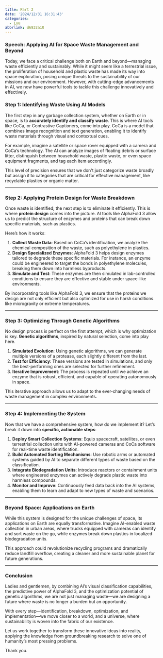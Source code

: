 ```yaml
---
title: Part 2
date: '2024/12/31 16:31:43'
categories:
  - Lyu
abbrlink: d6832a10
---
```

### Speech: Applying AI for Space Waste Management and Beyond

Today, we face a critical challenge both on Earth and beyond—managing waste efficiently and sustainably. While it might seem like a terrestrial issue, the proliferation of household and plastic waste has made its way into space exploration, posing unique threats to the sustainability of our missions and our environment. However, with cutting-edge advancements in AI, we now have powerful tools to tackle this challenge innovatively and effectively.

### Step 1: Identifying Waste Using AI Models

The first step in any garbage collection system, whether on Earth or in space, is to **accurately identify and classify waste**. This is where AI tools like CoCa, or Contrastive Captioners, come into play. CoCa is a model that combines image recognition and text generation, enabling it to identify waste materials through visual and contextual cues.

For example, imagine a satellite or space rover equipped with a camera and CoCa’s technology. The AI can analyze images of floating debris or surface litter, distinguish between household waste, plastic waste, or even space equipment fragments, and tag each item accordingly.

This level of precision ensures that we don't just categorize waste broadly but assign it to categories that are critical for effective management, like recyclable plastics or organic matter.

------

### Step 2: Applying Protein Design for Waste Breakdown

Once waste is identified, the next step is to eliminate it efficiently. This is where **protein design** comes into the picture. AI tools like AlphaFold 3 allow us to predict the structure of enzymes and proteins that can break down specific materials, such as plastics.

Here’s how it works:

1. **Collect Waste Data**: Based on CoCa’s identification, we analyze the chemical composition of the waste, such as polyethylene in plastics.
2. **Design Specialized Enzymes**: AlphaFold 3 helps design enzymes tailored to degrade these specific materials. For instance, an enzyme could be engineered to target the bonds in polyethylene molecules, breaking them down into harmless byproducts.
3. **Simulate and Test**: These enzymes are then simulated in lab-controlled conditions to ensure they are effective and stable under space-like environments.

By incorporating tools like AlphaFold 3, we ensure that the proteins we design are not only efficient but also optimized for use in harsh conditions like microgravity or extreme temperatures.

------

### Step 3: Optimizing Through Genetic Algorithms

No design process is perfect on the first attempt, which is why optimization is key. **Genetic algorithms**, inspired by natural selection, come into play here.

1. **Simulated Evolution**: Using genetic algorithms, we can generate multiple versions of a protease, each slightly different from the last.
2. **Test for Efficiency**: These versions are tested in simulations, and only the best-performing ones are selected for further refinement.
3. **Iterative Improvement**: The process is repeated until we achieve an enzyme that is robust, efficient, and capable of operating autonomously in space.

This iterative approach allows us to adapt to the ever-changing needs of waste management in complex environments.

------

### Step 4: Implementing the System

Now that we have a comprehensive system, how do we implement it? Let’s break it down into **specific, actionable steps**:

1. **Deploy Smart Collection Systems**: Equip spacecraft, satellites, or even terrestrial collection units with AI-powered cameras and CoCa software for real-time waste identification.
2. **Build Automated Sorting Mechanisms**: Use robotic arms or automated systems guided by AI to separate different types of waste based on the classification.
3. **Integrate Biodegradation Units**: Introduce reactors or containment units where engineered enzymes can actively degrade plastic waste into harmless compounds.
4. **Monitor and Improve**: Continuously feed data back into the AI systems, enabling them to learn and adapt to new types of waste and scenarios.

------

### Beyond Space: Applications on Earth

While this system is designed for the unique challenges of space, its applications on Earth are equally transformative. Imagine AI-enabled waste collection in urban areas, where trucks equipped with cameras can identify and sort waste on the go, while enzymes break down plastics in localized biodegradation units.

This approach could revolutionize recycling programs and dramatically reduce landfill overflow, creating a cleaner and more sustainable planet for future generations.

------

### Conclusion

Ladies and gentlemen, by combining AI’s visual classification capabilities, the predictive power of AlphaFold 3, and the optimization potential of genetic algorithms, we are not just managing waste—we are designing a future where waste is no longer a burden but an opportunity.

With every step—identification, breakdown, optimization, and implementation—we move closer to a world, and a universe, where sustainability is woven into the fabric of our existence.

Let us work together to transform these innovative ideas into reality, applying the knowledge from groundbreaking research to solve one of humanity’s most pressing problems.

Thank you.